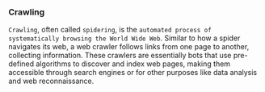 ### Crawling

`Crawling`, often called `spidering`, is the `automated process of systematically browsing the World Wide Web`. Similar to how a spider navigates its web, a web crawler follows links from one page to another, collecting information. These crawlers are essentially bots that use pre-defined algorithms to discover and index web pages, making them accessible through search engines or for other purposes like data analysis and web reconnaissance.
